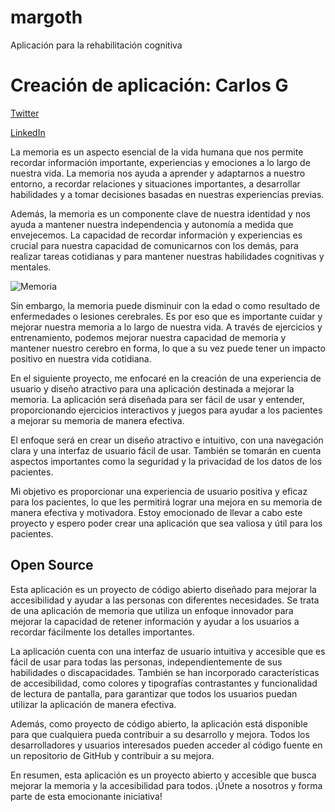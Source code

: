 # margoth
Aplicación para la rehabilitación cognitiva
# Creación de aplicación: Carlos G

[Twitter](https://twitter.com/carlos_war)

[LinkedIn](https://www.linkedin.com/in/consultordigitalcarlosguerra/)

La memoria es un aspecto esencial de la vida humana que nos permite recordar información importante, experiencias y emociones a lo largo de nuestra vida. La memoria nos ayuda a aprender y adaptarnos a nuestro entorno, a recordar relaciones y situaciones importantes, a desarrollar habilidades y a tomar decisiones basadas en nuestras experiencias previas.

Además, la memoria es un componente clave de nuestra identidad y nos ayuda a mantener nuestra independencia y autonomía a medida que envejecemos. La capacidad de recordar información y experiencias es crucial para nuestra capacidad de comunicarnos con los demás, para realizar tareas cotidianas y para mantener nuestras habilidades cognitivas y mentales.

![Memoria](https://images.unsplash.com/photo-1500051638674-ff996a0ec29e?ixlib=rb-4.0.3&q=80&fm=jpg&crop=entropy&cs=tinysrgb)

Sin embargo, la memoria puede disminuir con la edad o como resultado de enfermedades o lesiones cerebrales. Es por eso que es importante cuidar y mejorar nuestra memoria a lo largo de nuestra vida. A través de ejercicios y entrenamiento, podemos mejorar nuestra capacidad de memoria y mantener nuestro cerebro en forma, lo que a su vez puede tener un impacto positivo en nuestra vida cotidiana.

En el siguiente proyecto, me enfocaré en la creación de una experiencia de usuario y diseño atractivo para una aplicación destinada a mejorar la memoria. La aplicación será diseñada para ser fácil de usar y entender, proporcionando ejercicios interactivos y juegos para ayudar a los pacientes a mejorar su memoria de manera efectiva.

El enfoque será en crear un diseño atractivo e intuitivo, con una navegación clara y una interfaz de usuario fácil de usar. También se tomarán en cuenta aspectos importantes como la seguridad y la privacidad de los datos de los pacientes.

Mi objetivo es proporcionar una experiencia de usuario positiva y eficaz para los pacientes, lo que les permitirá lograr una mejora en su memoria de manera efectiva y motivadora. Estoy emocionado de llevar a cabo este proyecto y espero poder crear una aplicación que sea valiosa y útil para los pacientes.

## Open Source

Esta aplicación es un proyecto de código abierto diseñado para mejorar la accesibilidad y ayudar a las personas con diferentes necesidades. Se trata de una aplicación de memoria que utiliza un enfoque innovador para mejorar la capacidad de retener información y ayudar a los usuarios a recordar fácilmente los detalles importantes.

La aplicación cuenta con una interfaz de usuario intuitiva y accesible que es fácil de usar para todas las personas, independientemente de sus habilidades o discapacidades. También se han incorporado características de accesibilidad, como colores y tipografías contrastantes y funcionalidad de lectura de pantalla, para garantizar que todos los usuarios puedan utilizar la aplicación de manera efectiva.

Además, como proyecto de código abierto, la aplicación está disponible para que cualquiera pueda contribuir a su desarrollo y mejora. Todos los desarrolladores y usuarios interesados pueden acceder al código fuente en un repositorio de GitHub y contribuir a su mejora.

En resumen, esta aplicación es un proyecto abierto y accesible que busca mejorar la memoria y la accesibilidad para todos. ¡Únete a nosotros y forma parte de esta emocionante iniciativa!
